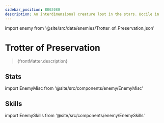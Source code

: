 ```yaml
---
sidebar_position: 8002080
description: An interdimensional creature lost in the stars. Docile in nature. Sweet in taste. Inedible. Spends most of its life feeding and fleeing. Travelers who encounter these creatures see them as good omens.
---
```


import enemy from '@site/src/data/enemies/Trotter_of_Preservation.json'

# Trotter of Preservation
<blockquote>{frontMatter.description}</blockquote>

## Stats

import EnemyMisc from '@site/src/components/enemy/EnemyMisc'

<EnemyMisc enemy={enemy} variant={0} />

## Skills

import EnemySkills from '@site/src/components/enemy/EnemySkills'

<EnemySkills enemy={enemy} variant={0} />
